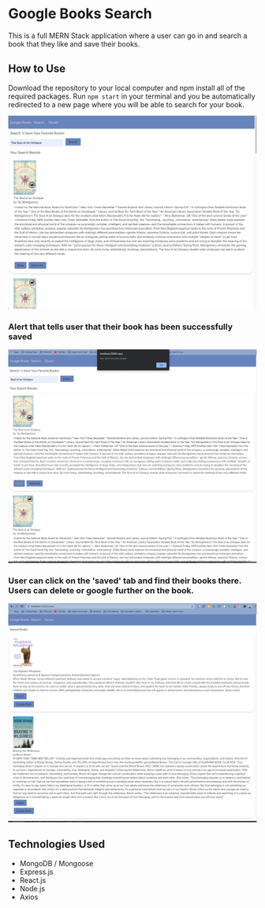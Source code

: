 # Google Books Search 

This is a full MERN Stack application where a user can go in and search a book that they like and save their books. 

## How to Use

Download the repository to your local computer and npm install all of the required packages. Run `npm start` in your terminal and you be automatically redirected to a new page where you will be able to search for your book. 

![](img/booksearch.png)

### Alert that tells user that their book has been successfully saved

![](img/saved.png)

### User can click on the 'saved' tab and find their books there. Users can delete or google further on the book. 

![](img/savedbooks.png)

## Technologies Used

- MongoDB / Mongoose
- Express.js 
- React.js
- Node.js
- Axios 